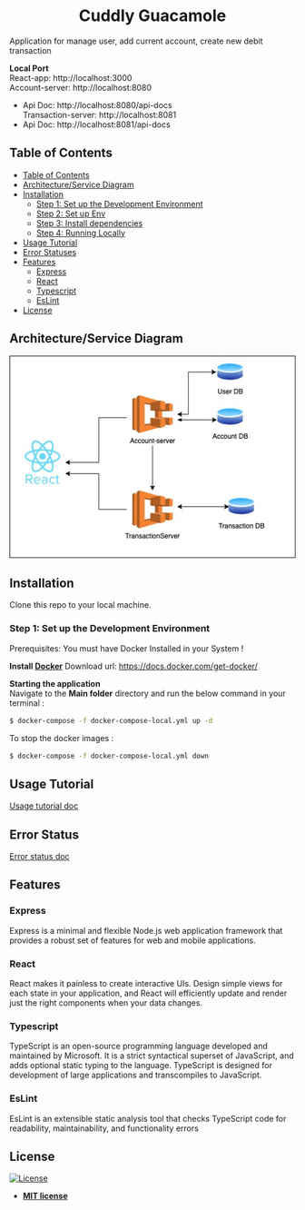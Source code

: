 <h1 align="center">Cuddly Guacamole</h1>
Application for manage user, add current account, create new debit transaction

**Local Port**<br/>
React-app: http://localhost:3000<br/>
Account-server: http://localhost:8080<br/>
- Api Doc: http://localhost:8080/api-docs<br/>
Transaction-server: http://localhost:8081<br/>
- Api Doc: http://localhost:8081/api-docs<br/>
## Table of Contents

- [Table of Contents](#table-of-contents)
- [Architecture/Service Diagram](#Arcitecture/service-diagram)
- [Installation](#installation)
  - [Step 1: Set up the Development Environment](#step-1-set-up-the-development-environment)
  - [Step 2: Set up Env](#step-2-set-up-env)
  - [Step 3: Install dependencies](#step-3-install-dependencies)
  - [Step 4: Running Locally](#step-4-running-locally)
- [Usage Tutorial](#usage-tutorial)
- [Error Statuses](#error-status)
- [Features](#features)
  - [Express](#express)
  - [React](#react)
  - [Typescript](#typescript)
  - [EsLint](#EsLint)
- [License](#license)
## Architecture/Service Diagram
![](./docs/Service-Diagram.jpg)
## Installation

Clone this repo to your local machine.

### Step 1: Set up the Development Environment

Prerequisites:
You must have Docker Installed in your System !

**Install [Docker](https://docs.docker.com/get-docker/)**
Download url: https://docs.docker.com/get-docker/

**Starting the application**<br/>
Navigate to the **Main folder** directory and run the below command in your terminal :
```bash
$ docker-compose -f docker-compose-local.yml up -d
```

To stop the docker images :
```bash
$ docker-compose -f docker-compose-local.yml down
```
## Usage Tutorial
  [Usage tutorial doc](docs/Tutorial.md)
## Error Status
  [Error status doc](docs/ErrorStatus.md)

## Features

### Express

Express is a minimal and flexible Node.js web application framework that provides a robust set of features for web and mobile applications.

### React

React makes it painless to create interactive UIs. Design simple views for each state in your application, and React will efficiently update and render just the right components when your data changes.

### Typescript

TypeScript is an open-source programming language developed and maintained by Microsoft. It is a strict syntactical superset of JavaScript, and adds optional static typing to the language. TypeScript is designed for development of large applications and transcompiles to JavaScript.

### EsLint

EsLint is an extensible static analysis tool that checks TypeScript code for readability, maintainability, and functionality errors


## License

[![License](http://img.shields.io/:license-mit-blue.svg?style=flat-square)](http://badges.mit-license.org)

- **[MIT license](http://opensource.org/licenses/mit-license.php)**
